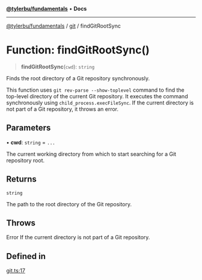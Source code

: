 [**@tylerbu/fundamentals**](../../README.md) • **Docs**

***

[@tylerbu/fundamentals](../../modules.md) / [git](../README.md) / findGitRootSync

# Function: findGitRootSync()

> **findGitRootSync**(`cwd`): `string`

Finds the root directory of a Git repository synchronously.

This function uses `git rev-parse --show-toplevel` command to find the top-level directory
of the current Git repository. It executes the command synchronously using `child_process.execFileSync`.
If the current directory is not part of a Git repository, it throws an error.

## Parameters

• **cwd**: `string` = `...`

The current working directory from which to start searching for a Git repository root.

## Returns

`string`

The path to the root directory of the Git repository.

## Throws

Error If the current directory is not part of a Git repository.

## Defined in

[git.ts:17](https://github.com/tylerbutler/tools-monorepo/blob/e5c9b5f5c8bbad1b778226ca5d92ed07cf78f962/packages/fundamentals/src/git.ts#L17)
